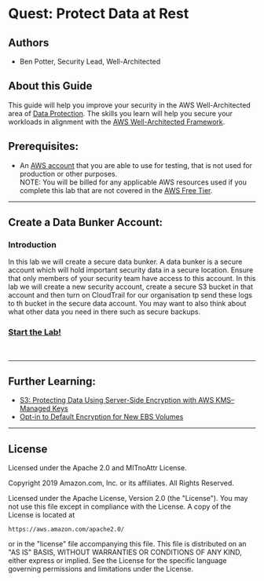 ﻿# Quest: Protect Data at Rest

## Authors
- Ben Potter, Security Lead, Well-Architected

## About this Guide
This guide will help you improve your security in the AWS Well-Architected area of [Data Protection](https://wa.aws.amazon.com/wat.pillar.security.en.html#sec.daataprot). The skills you learn will help you secure your workloads in alignment with the [AWS Well-Architected Framework](https://aws.amazon.com/architecture/well-architected/).

## Prerequisites:
* An [AWS account](https://portal.aws.amazon.com/gp/aws/developer/registration/index.html) that you are able to use for testing, that is not used for production or other purposes.  
NOTE: You will be billed for any applicable AWS resources used if you complete this lab that are not covered in the [AWS Free Tier](https://aws.amazon.com/free/).

***

## Create a Data Bunker Account:
### Introduction
In this lab we will create a secure data bunker. A data bunker is a secure account which will hold important security data in a secure location. Ensure that only members of your security team have access to this account. In this lab we will create a new security account, create a secure S3 bucket in that account and then turn on CloudTrail for our organisation tp send these logs to th bucket in the secure data account. You may want to also think about what other data you need in there such as secure backups.
### [Start the Lab!](../100_Create_a_Data_Bunker/README.md)  
<br>

***

## Further Learning:

* [S3: Protecting Data Using Server-Side Encryption with AWS KMS–Managed Keys](https://docs.aws.amazon.com/AmazonS3/latest/dev/UsingKMSEncryption.html?ref=wellarchitected)
* [Opt-in to Default Encryption for New EBS Volumes](https://aws.amazon.com/blogs/aws/new-opt-in-to-default-encryption-for-new-ebs-volumes/)

***

## License
Licensed under the Apache 2.0 and MITnoAttr License. 

Copyright 2019 Amazon.com, Inc. or its affiliates. All Rights Reserved.

Licensed under the Apache License, Version 2.0 (the "License"). You may not use this file except in compliance with the License. A copy of the License is located at

    https://aws.amazon.com/apache2.0/

or in the "license" file accompanying this file. This file is distributed on an "AS IS" BASIS, WITHOUT WARRANTIES OR CONDITIONS OF ANY KIND, either express or implied. See the License for the specific language governing permissions and limitations under the License.
